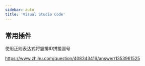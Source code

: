 ```yaml
---
sidebar: auto
title: 'Visual Studio Code'
---
```


## 常用插件


使用正则表达式将竖排ID拼接逗号

https://www.zhihu.com/question/408343416/answer/1353961525